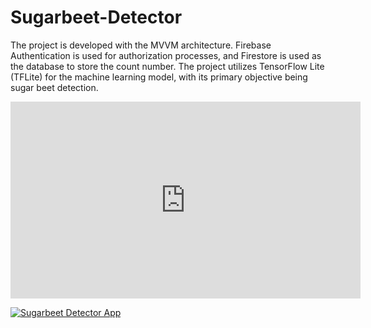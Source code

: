 # Sugarbeet-Detector

The project is developed with the MVVM architecture. Firebase Authentication is used for authorization processes, and Firestore is used as the database to store the count number. The project utilizes TensorFlow Lite (TFLite) for the machine learning model, with its primary objective being sugar beet detection.

<iframe width="560" height="315" src="https://www.youtube.com/embed/CsiltncYXuc" title="YouTube video player" frameborder="0" allow="accelerometer; autoplay; clipboard-write; encrypted-media; gyroscope; picture-in-picture; web-share" allowfullscreen></iframe>

[![Sugarbeet Detector App](https://img.youtube.com/vi/CsiltncYXuc/0.jpg)](https://www.youtube.com/watch?v=CsiltncYXuc)

